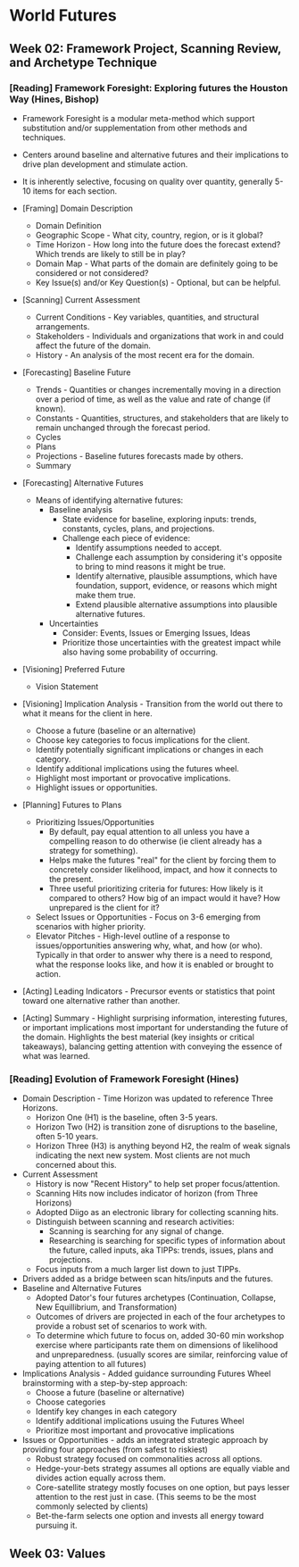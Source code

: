 # World Futures

## Week 02: Framework Project, Scanning Review, and Archetype Technique

### [Reading] Framework Foresight: Exploring futures the Houston Way (Hines, Bishop)

* Framework Foresight is a modular meta-method which support substitution and/or supplementation from other methods and techniques.
* Centers around baseline and alternative futures and their implications to drive plan development and stimulate action.
* It is inherently selective, focusing on quality over quantity, generally 5-10 items for each section.

* [Framing] Domain Description
  * Domain Definition
  * Geographic Scope - What city, country, region, or is it global?
  * Time Horizon - How long into the future does the forecast extend? Which trends are likely to still be in play?
  * Domain Map - What parts of the domain are definitely going to be considered or not considered?
  * Key Issue(s) and/or Key Question(s) - Optional, but can be helpful.
* [Scanning] Current Assessment
  * Current Conditions - Key variables, quantities, and structural arrangements.
  * Stakeholders - Individuals and organizations that work in and could affect the future of the domain.
  * History - An analysis of the most recent era for the domain.
* [Forecasting] Baseline Future
  * Trends - Quantities or changes incrementally moving in a direction over a period of time, as well as the value and rate of change (if known).
  * Constants - Quantities, structures, and stakeholders that are likely to remain unchanged through the forecast period.
  * Cycles
  * Plans
  * Projections - Baseline futures forecasts made by others.
  * Summary
* [Forecasting] Alternative Futures
  * Means of identifying alternative futures:
    * Baseline analysis
      * State evidence for baseline, exploring inputs: trends, constants, cycles, plans, and projections.
      * Challenge each piece of evidence:
        * Identify assumptions needed to accept.
        * Challenge each assumption by considering it's opposite to bring to mind reasons it might be true.
        * Identify alternative, plausible assumptions, which have foundation, support, evidence, or reasons which might make them true.
        * Extend plausible alternative assumptions into plausible alternative futures.
    * Uncertainties
      * Consider: Events, Issues or Emerging Issues, Ideas
      * Prioritize those uncertainties with the greatest impact while also having some probability of occurring.
* [Visioning] Preferred Future
  * Vision Statement
* [Visioning] Implication Analysis - Transition from the world out there to what it means for the client in here.
  * Choose a future (baseline or an alternative)
  * Choose key categories to focus implications for the client.
  * Identify potentially significant implications or changes in each category.
  * Identify additional implications using the futures wheel.
  * Highlight most important or provocative implications.
  * Highlight issues or opportunities.
* [Planning] Futures to Plans
  * Prioritizing Issues/Opportunities
    * By default, pay equal attention to all unless you have a compelling reason to do otherwise (ie client already has a strategy for something).
    * Helps make the futures "real" for the client by forcing them to concretely consider likelihood, impact, and how it connects to the present.
    * Three useful prioritizing criteria for futures: How likely is it compared to others? How big of an impact would it have? How unprepared is the client for it?
  * Select Issues or Opportunities - Focus on 3-6 emerging from scenarios with higher priority.
  * Elevator Pitches - High-level outline of a response to issues/opportunities answering why, what, and how (or who). Typically in that order to answer why there is a need to respond, what the response looks like, and how it is enabled or brought to action.
* [Acting] Leading Indicators - Precursor events or statistics that point toward one alternative rather than another.
* [Acting] Summary - Highlight surprising information, interesting futures, or important implications most important for understanding the future of the domain. Highlights the best material (key insights or critical takeaways), balancing getting attention with conveying the essence of what was learned.

### [Reading] Evolution of Framework Foresight (Hines)

* Domain Description - Time Horizon was updated to reference Three Horizons.
  * Horizon One (H1) is the baseline, often 3-5 years.
  * Horizon Two (H2) is transition zone of disruptions to the baseline, often 5-10 years.
  * Horizon Three (H3) is anything beyond H2, the realm of weak signals indicating the next new system. Most clients are not much concerned about this.
* Current Assessment
  * History is now "Recent History" to help set proper focus/attention.
  * Scanning Hits now includes indicator of horizon (from Three Horizons)
  * Adopted Diigo as an electronic library for collecting scanning hits.
  * Distinguish between scanning and research activities:
    * Scanning is searching for any signal of change.
    * Researching is searching for specific types of information about the future, called inputs, aka TIPPs: trends, issues, plans and projections.
  * Focus inputs from a much larger list down to just TIPPs.
* Drivers added as a bridge between scan hits/inputs and the futures.
* Baseline and Alternative Futures
  * Adopted Dator's four futures archetypes (Continuation, Collapse, New Equillibrium, and Transformation)
  * Outcomes of drivers are projected in each of the four archetypes to provide a robust set of scenarios to work with.
  * To determine which future to focus on, added 30-60 min workshop exercise where participants rate them on dimensions of likelihood and unpreparedness. (usually scores are similar, reinforcing value of paying attention to all futures)
* Implications Analysis - Added guidance surrounding Futures Wheel brainstorming with a step-by-step approach:
  * Choose a future (baseline or alternative)
  * Choose categories
  * Identify key changes in each category
  * Identify additional implications usuing the Futures Wheel
  * Prioritize most important and provocative implications
* Issues or Opportunities - adds an integrated strategic approach by providing four approaches (from safest to riskiest)
  * Robust strategy focused on commonalities across all options.
  * Hedge-your-bets strategy assumes all options are equally viable and divides action equally across them.
  * Core-satellite strategy mostly focuses on one option, but pays lesser attention to the rest just in case. (This seems to be the most commonly selected by clients)
  * Bet-the-farm selects one option and invests all energy toward pursuing it.

## Week 03: Values
